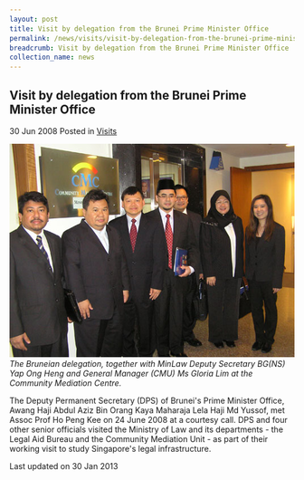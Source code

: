 ```yaml
---
layout: post
title: Visit by delegation from the Brunei Prime Minister Office
permalink: /news/visits/visit-by-delegation-from-the-brunei-prime-minister-office/
breadcrumb: Visit by delegation from the Brunei Prime Minister Office
collection_name: news
---
```


<style>
.image {width: 600px;}
.image img {max-width: 100%;}
</style>

Visit by delegation from the Brunei Prime Minister Office
---

30 Jun 2008 Posted in [Visits](/news/visits/)

<div class="image"><img src="/images/brunei-2.jpg/"></div>
<i>The Bruneian delegation, together with MinLaw Deputy Secretary BG(NS) Yap Ong Heng and General Manager (CMU) Ms Gloria Lim at the Community Mediation Centre. </i>

The Deputy Permanent Secretary (DPS) of Brunei's Prime Minister Office, Awang Haji Abdul Aziz Bin Orang Kaya Maharaja Lela Haji Md Yussof, met Assoc Prof Ho Peng Kee on 24 June 2008 at a courtesy call.  DPS and four other senior officials visited the Ministry of Law and its departments - the Legal Aid Bureau and the Community Mediation Unit - as part of their working visit to study Singapore's legal infrastructure.

<p class="right-side-updated">Last updated on 30 Jan 2013</p>
